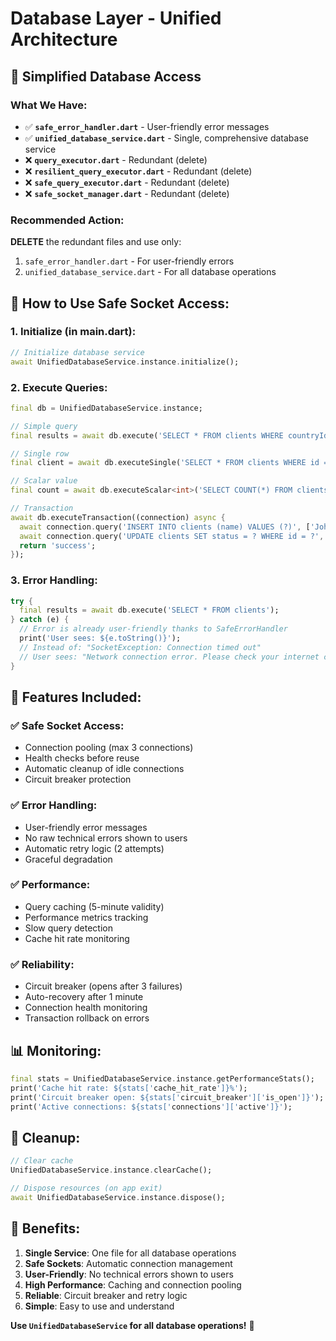 # Database Layer - Unified Architecture

## 🎯 **Simplified Database Access**

### **What We Have:**
- ✅ **`safe_error_handler.dart`** - User-friendly error messages
- ✅ **`unified_database_service.dart`** - Single, comprehensive database service
- ❌ **`query_executor.dart`** - Redundant (delete)
- ❌ **`resilient_query_executor.dart`** - Redundant (delete)
- ❌ **`safe_query_executor.dart`** - Redundant (delete)
- ❌ **`safe_socket_manager.dart`** - Redundant (delete)

### **Recommended Action:**
**DELETE** the redundant files and use only:
1. `safe_error_handler.dart` - For user-friendly errors
2. `unified_database_service.dart` - For all database operations

## 🚀 **How to Use Safe Socket Access:**

### **1. Initialize (in main.dart):**
```dart
// Initialize database service
await UnifiedDatabaseService.instance.initialize();
```

### **2. Execute Queries:**
```dart
final db = UnifiedDatabaseService.instance;

// Simple query
final results = await db.execute('SELECT * FROM clients WHERE countryId = ?', [1]);

// Single row
final client = await db.executeSingle('SELECT * FROM clients WHERE id = ?', [123]);

// Scalar value
final count = await db.executeScalar<int>('SELECT COUNT(*) FROM clients');

// Transaction
await db.executeTransaction((connection) async {
  await connection.query('INSERT INTO clients (name) VALUES (?)', ['John']);
  await connection.query('UPDATE clients SET status = ? WHERE id = ?', ['active', 123]);
  return 'success';
});
```

### **3. Error Handling:**
```dart
try {
  final results = await db.execute('SELECT * FROM clients');
} catch (e) {
  // Error is already user-friendly thanks to SafeErrorHandler
  print('User sees: ${e.toString()}');
  // Instead of: "SocketException: Connection timed out"
  // User sees: "Network connection error. Please check your internet connection."
}
```

## 🔧 **Features Included:**

### **✅ Safe Socket Access:**
- Connection pooling (max 3 connections)
- Health checks before reuse
- Automatic cleanup of idle connections
- Circuit breaker protection

### **✅ Error Handling:**
- User-friendly error messages
- No raw technical errors shown to users
- Automatic retry logic (2 attempts)
- Graceful degradation

### **✅ Performance:**
- Query caching (5-minute validity)
- Performance metrics tracking
- Slow query detection
- Cache hit rate monitoring

### **✅ Reliability:**
- Circuit breaker (opens after 3 failures)
- Auto-recovery after 1 minute
- Connection health monitoring
- Transaction rollback on errors

## 📊 **Monitoring:**
```dart
final stats = UnifiedDatabaseService.instance.getPerformanceStats();
print('Cache hit rate: ${stats['cache_hit_rate']}%');
print('Circuit breaker open: ${stats['circuit_breaker']['is_open']}');
print('Active connections: ${stats['connections']['active']}');
```

## 🧹 **Cleanup:**
```dart
// Clear cache
UnifiedDatabaseService.instance.clearCache();

// Dispose resources (on app exit)
await UnifiedDatabaseService.instance.dispose();
```

## 🎯 **Benefits:**
1. **Single Service**: One file for all database operations
2. **Safe Sockets**: Automatic connection management
3. **User-Friendly**: No technical errors shown to users
4. **High Performance**: Caching and connection pooling
5. **Reliable**: Circuit breaker and retry logic
6. **Simple**: Easy to use and understand

**Use `UnifiedDatabaseService` for all database operations!** 🚀 